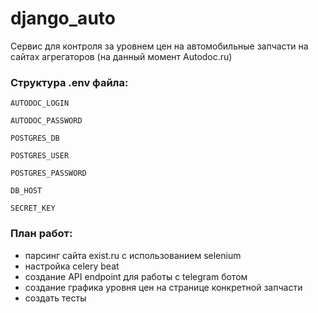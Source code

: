 # django_auto

Сервис для контроля за уровнем цен на автомобильные запчасти на сайтах агрегаторов (на данный момент Autodoc.ru)

### Структура .env файла:

`AUTODOC_LOGIN`

`AUTODOC_PASSWORD`

`POSTGRES_DB`

`POSTGRES_USER`

`POSTGRES_PASSWORD`

`DB_HOST`

`SECRET_KEY`

### План работ:

- парсинг сайта exist.ru с использованием selenium
- настройка celery beat
- создание API endpoint для работы с telegram ботом
- создание графика уровня цен на странице конкретной запчасти
- создать тесты
